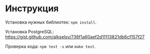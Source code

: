 # Инструкция

Установка нужных библиотек: `npm install`.

Установка PostgreSQL: https://gist.github.com/alkselsv/736f1a60aef2d11113821db6cf157f27

Проверка кода: `npm test -s` или `make test`.
